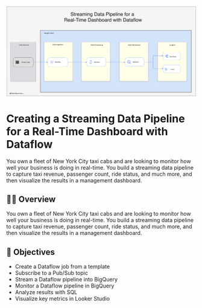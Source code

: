 <img src="images/data-architecture.png" />

# Creating a Streaming Data Pipeline for a Real-Time Dashboard with Dataflow

You own a fleet of New York City taxi cabs and are looking to monitor how well your business is doing in real-time. You build a streaming data pipeline to capture taxi revenue, passenger count, ride status, and much more, and then visualize the results in a management dashboard.

## 👨‍🏫 Overview
You own a fleet of New York City taxi cabs and are looking to monitor how well your business is doing in real-time. You build a streaming data pipeline to capture taxi revenue, passenger count, ride status, and much more, and then visualize the results in a management dashboard.

## 🎯 Objectives

- Create a Dataflow job from a template
- Subscribe to a Pub/Sub topic
- Stream a Dataflow pipeline into BigQuery
- Monitor a Dataflow pipeline in BigQuery
- Analyze results with SQL
- Visualize key metrics in Looker Studio
